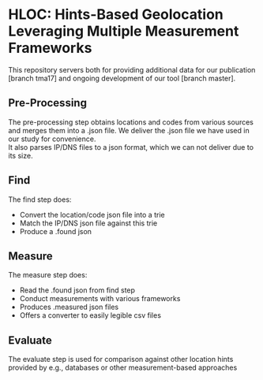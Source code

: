 # HLOC: Hints-Based Geolocation Leveraging Multiple Measurement Frameworks

This repository servers both for providing additional data for our publication [branch tma17] and ongoing development of our tool [branch master].


## Pre-Processing

The pre-processing step obtains locations and codes from various sources and merges them into a .json file. We deliver the .json file we have used in our study for convenience.   
It also parses IP/DNS files to a json format, which we can not deliver due to its size. 

## Find 

The find step does:

* Convert the location/code json file into a trie
* Match the IP/DNS json file against this trie
* Produce a .found json

## Measure

The measure step does:
 
* Read the .found json from find step
* Conduct measurements with various frameworks
* Produces .measured json files
* Offers a converter to easily legible csv files

## Evaluate 

The evaluate step is used for comparison against other location hints provided by e.g., databases or other measurement-based approaches
